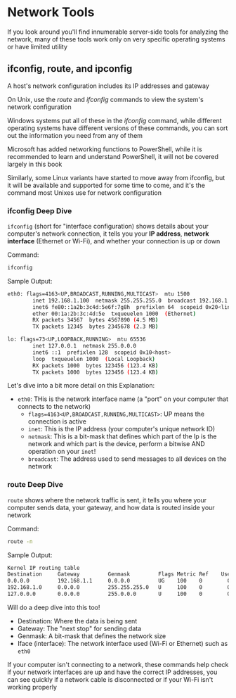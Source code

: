 # Network Tools
If you look around you'll find innumerable server-side tools for analyzing the network, many of these tools work only on very specific operating systems or have limited utility

## ifconfig, route, and ipconfig
A host's network configuration includes its IP addresses and gateway

On Unix, use the *route* and *ifconfig* commands to view the system's network configuration

Windows systems put all of these in the *ifconfig* command, while different operating systems have different versions of these commands, you can sort out the information you need from any of them

Microsoft has added networking functions to PowerShell, while it is recommended to learn and understand PowerShell, it will not be covered largely in this book

Similarly, some Linux variants have started to move away from ifconfig, but it will be available and supported for some time to come, and it's the command most Unixes use for network configuration

### ifconfig Deep Dive
`ifconfig` (short for "interface configuration) shows details about your computer's network connection, it tells you your **IP address**, **network interface** (Ethernet or Wi-Fi), and whether your connection is up or down

Command:
```sh
ifconfig
```

Sample Output:
```sh
eth0: flags=4163<UP,BROADCAST,RUNNING,MULTICAST>  mtu 1500
        inet 192.168.1.100  netmask 255.255.255.0  broadcast 192.168.1.255
        inet6 fe80::1a2b:3c4d:5e6f:7g8h  prefixlen 64  scopeid 0x20<link>
        ether 00:1a:2b:3c:4d:5e  txqueuelen 1000  (Ethernet)
        RX packets 34567  bytes 4567890 (4.5 MB)
        TX packets 12345  bytes 2345678 (2.3 MB)

lo: flags=73<UP,LOOPBACK,RUNNING>  mtu 65536
        inet 127.0.0.1  netmask 255.0.0.0
        inet6 ::1  prefixlen 128  scopeid 0x10<host>
        loop  txqueuelen 1000  (Local Loopback)
        RX packets 1000  bytes 123456 (123.4 KB)
        TX packets 1000  bytes 123456 (123.4 KB)
```

Let's dive into a bit more detail on this
Explanation:
- `eth0`: THis is the network interface name (a "port" on your computer that connects to the network)
    - `flags=4163<UP,BROADCAST,RUNNING,MULTICAST>`: UP means the connection is active
    - `inet`: This is the IP address (your computer's unique network ID)
    - `netmask`: This is a bit-mask that defines which part of the Ip is the network and which part is the device, perform a bitwise AND operation on your `inet`!
    - `broadcast`: The address used to send messages to all devices on the network

### route Deep Dive
`route` shows where the network traffic is sent, it tells you where your computer sends data, your gateway, and how data is routed inside your network

Command:
```sh
route -n
```

Sample Output:
```sh
Kernel IP routing table
Destination     Gateway         Genmask         Flags Metric Ref    Use Iface
0.0.0.0         192.168.1.1     0.0.0.0         UG    100    0        0 eth0
192.168.1.0     0.0.0.0         255.255.255.0   U     100    0        0 eth0
127.0.0.0       0.0.0.0         255.0.0.0       U     100    0        0 lo
```

Will do a deep dive into this too!
- Destination: Where the data is being sent
- Gateway: The "next stop" for sending data
- Genmask: A bit-mask that defines the network size
- Iface (interface): The network interface used (Wi-Fi or Ethernet) such as `eth0`

If your computer isn't connecting to a network, these commands help check if your network interfaces are up and have the correct IP addresses, you can see quickly if a network cable is disconnected or if your Wi-Fi isn't working properly